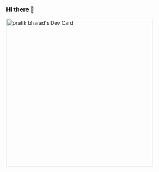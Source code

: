 ### Hi there 👋

<!--
**pratikPSB/pratikPSB** is a ✨ _special_ ✨ repository because its `README.md` (this file) appears on your GitHub profile.

Here are some ideas to get you started:

- 🔭 I’m currently working on ...
- 🌱 I’m currently learning ...
- 👯 I’m looking to collaborate on ...
- 🤔 I’m looking for help with ...
- 💬 Ask me about ...
- 📫 How to reach me: ...
- 😄 Pronouns: ...
- ⚡ Fun fact: ...
-->
<a href="https://app.daily.dev/pratikbharad"><img src="https://api.daily.dev/devcards/657e0ec1af644c99a4cb4d77582a37fe.png?r=yl0" width="400" alt="pratik bharad's Dev Card"/></a>
